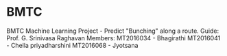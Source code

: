# BMTC
BMTC Machine Learning Project - Predict "Bunching" along a route.
Guide: Prof. G. Srinivasa Raghavan
Members: MT2016034 - Bhagirathi
         MT2016041 - Chella priyadharshini
         MT2016068 - Jyotsana

